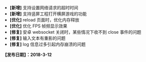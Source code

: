 
- **[新增]** 支持设置网络请求的超时时间
- **[新增]** 支持竖屏工程打开横屏游戏的功能
- **[优化]** reload 页面时，优化内存释放
- **[优化]** 优化 FPS 帧频显示效果
- **[修复]** 安卓 websocket 关闭时，某些情况下收不到 close 事件的问题
- **[修复]** 输入文本有重影的问题
- **[修复]** log 信息过多引起内存崩溃的问题

**【发布日期】：2018-3-12**
